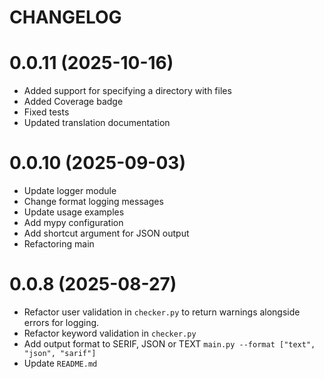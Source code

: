 # CHANGELOG

0.0.11 (2025-10-16)
========
- Added support for specifying a directory with files
- Added Coverage badge
- Fixed tests
- Updated translation documentation

0.0.10 (2025-09-03)
========
- Update logger module
- Change format logging messages
- Update usage examples
- Add mypy configuration
- Add shortcut argument for JSON output
- Refactoring main

0.0.8 (2025-08-27)
========
- Refactor user validation in `checker.py` to return warnings alongside errors for logging.
- Refactor keyword validation in `checker.py`
- Add output format to SERIF, JSON or TEXT `main.py --format ["text", "json", "sarif"]`
- Update `README.md`
